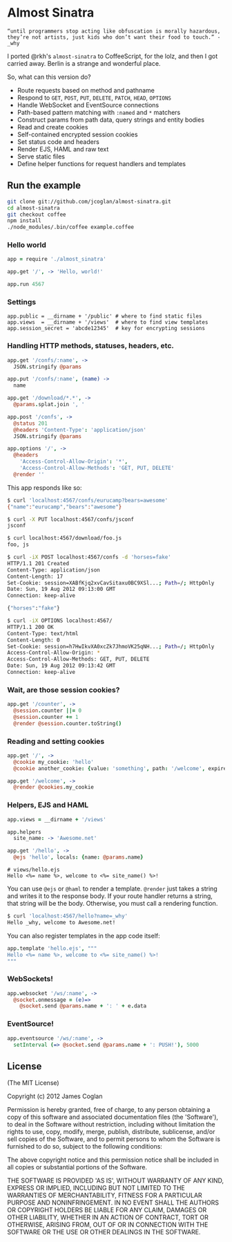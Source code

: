 # Almost Sinatra

    “until programmers stop acting like obfuscation is morally hazardous,
    they’re not artists, just kids who don’t want their food to touch.” - _why

I ported @rkh's `almost-sinatra` to CoffeeScript, for the lolz, and then I got
carried away. Berlin is a strange and wonderful place.

So, what can this version do?

* Route requests based on method and pathname
* Respond to `GET`, `POST`, `PUT`, `DELETE`, `PATCH`, `HEAD`, `OPTIONS`
* Handle WebSocket and EventSource connections
* Path-based pattern matching with `:named` and `*` matchers
* Construct params from path data, query strings and entity bodies
* Read and create cookies
* Self-contained encrypted session cookies
* Set status code and headers
* Render EJS, HAML and raw text
* Serve static files
* Define helper functions for request handlers and templates


## Run the example

```bash
git clone git://github.com/jcoglan/almost-sinatra.git
cd almost-sinatra
git checkout coffee
npm install
./node_modules/.bin/coffee example.coffee
```


### Hello world

```coffee
app = require './almost_sinatra'

app.get '/', -> 'Hello, world!'

app.run 4567
```


### Settings

    app.public = __dirname + '/public' # where to find static files
    app.views  = __dirname + '/views'  # where to find view templates
    app.session_secret = 'abcde12345'  # key for encrypting sessions


### Handling HTTP methods, statuses, headers, etc.

```coffee
app.get '/confs/:name', ->
  JSON.stringify @params

app.put '/confs/:name', (name) ->
  name

app.get '/download/*.*', ->
  @params.splat.join ', '

app.post '/confs', ->
  @status 201
  @headers 'Content-Type': 'application/json'
  JSON.stringify @params

app.options '/', ->
  @headers
    'Access-Control-Allow-Origin': '*',
    'Access-Control-Allow-Methods': 'GET, PUT, DELETE'
  @render ''
```

This app responds like so:

```bash
$ curl 'localhost:4567/confs/eurucamp?bears=awesome'
{"name":"eurucamp","bears":"awesome"}

$ curl -X PUT localhost:4567/confs/jsconf
jsconf

$ curl localhost:4567/download/foo.js
foo, js

$ curl -iX POST localhost:4567/confs -d 'horses=fake'
HTTP/1.1 201 Created
Content-Type: application/json
Content-Length: 17
Set-Cookie: session=XABfKjq2xvCavSitaxu0BC9XSl...; Path=/; HttpOnly
Date: Sun, 19 Aug 2012 09:13:00 GMT
Connection: keep-alive

{"horses":"fake"}

$ curl -iX OPTIONS localhost:4567/
HTTP/1.1 200 OK
Content-Type: text/html
Content-Length: 0
Set-Cookie: session=h7HwIkvXA0xcZk7JhmoVK25qNH...; Path=/; HttpOnly
Access-Control-Allow-Origin: *
Access-Control-Allow-Methods: GET, PUT, DELETE
Date: Sun, 19 Aug 2012 09:13:42 GMT
Connection: keep-alive
```


### Wait, are those session cookies?

```coffee
app.get '/counter', ->
  @session.counter ||= 0
  @session.counter += 1
  @render @session.counter.toString()
```


### Reading and setting cookies

```coffee
app.get '/', ->
  @cookie my_cookie: 'hello'
  @cookie another_cookie: {value: 'something', path: '/welcome', expires: new Date(2012,11,25), http: true}

app.get '/welcome', ->
  @render @cookies.my_cookie
```


### Helpers, EJS and HAML

```coffee
app.views = __dirname + '/views'

app.helpers
  site_name: -> 'Awesome.net'

app.get '/hello', ->
  @ejs 'hello', locals: {name: @params.name}
```

```erb
# views/hello.ejs
Hello <%= name %>, welcome to <%= site_name() %>!
```

You can use `@ejs` or `@haml` to render a template. `@render` just takes a
string and writes it to the response body. If your route handler returns a
string, that string will be the body. Otherwise, you must call a rendering
function.

```bash
$ curl 'localhost:4567/hello?name=_why'
Hello _why, welcome to Awesome.net!
```

You can also register templates in the app code itself:

```coffee
app.template 'hello.ejs', """
Hello <%= name %>, welcome to <%= site_name() %>!
"""
```


### WebSockets!

```coffee
app.websocket '/ws/:name', ->
  @socket.onmessage = (e)=>
    @socket.send @params.name + ': ' + e.data
```


### EventSource!

```coffee
app.eventsource '/ws/:name', ->
  setInterval (=> @socket.send @params.name + ': PUSH!'), 5000
```


## License

(The MIT License)

Copyright (c) 2012 James Coglan

Permission is hereby granted, free of charge, to any person obtaining a copy of
this software and associated documentation files (the 'Software'), to deal in
the Software without restriction, including without limitation the rights to use,
copy, modify, merge, publish, distribute, sublicense, and/or sell copies of the
Software, and to permit persons to whom the Software is furnished to do so,
subject to the following conditions:

The above copyright notice and this permission notice shall be included in all
copies or substantial portions of the Software.

THE SOFTWARE IS PROVIDED 'AS IS', WITHOUT WARRANTY OF ANY KIND, EXPRESS OR
IMPLIED, INCLUDING BUT NOT LIMITED TO THE WARRANTIES OF MERCHANTABILITY, FITNESS
FOR A PARTICULAR PURPOSE AND NONINFRINGEMENT. IN NO EVENT SHALL THE AUTHORS OR
COPYRIGHT HOLDERS BE LIABLE FOR ANY CLAIM, DAMAGES OR OTHER LIABILITY, WHETHER
IN AN ACTION OF CONTRACT, TORT OR OTHERWISE, ARISING FROM, OUT OF OR IN
CONNECTION WITH THE SOFTWARE OR THE USE OR OTHER DEALINGS IN THE SOFTWARE.
